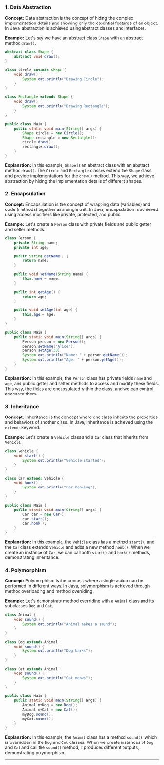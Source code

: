 
### 1. Data Abstraction

**Concept:**
Data abstraction is the concept of hiding the complex implementation details and showing only the essential features of an object. In Java, abstraction is achieved using abstract classes and interfaces.

**Example:**
Let's say we have an abstract class `Shape` with an abstract method `draw()`.

```java
abstract class Shape {
    abstract void draw();
}

class Circle extends Shape {
    void draw() {
        System.out.println("Drawing Circle");
    }
}

class Rectangle extends Shape {
    void draw() {
        System.out.println("Drawing Rectangle");
    }
}

public class Main {
    public static void main(String[] args) {
        Shape circle = new Circle();
        Shape rectangle = new Rectangle();
        circle.draw();
        rectangle.draw();
    }
}
```

**Explanation:**
In this example, `Shape` is an abstract class with an abstract method `draw()`. The `Circle` and `Rectangle` classes extend the `Shape` class and provide implementations for the `draw()` method. This way, we achieve abstraction by hiding the implementation details of different shapes.

### 2. Encapsulation

**Concept:**
Encapsulation is the concept of wrapping data (variables) and code (methods) together as a single unit. In Java, encapsulation is achieved using access modifiers like private, protected, and public.

**Example:**
Let's create a `Person` class with private fields and public getter and setter methods.

```java
class Person {
    private String name;
    private int age;

    public String getName() {
        return name;
    }

    public void setName(String name) {
        this.name = name;
    }

    public int getAge() {
        return age;
    }

    public void setAge(int age) {
        this.age = age;
    }
}

public class Main {
    public static void main(String[] args) {
        Person person = new Person();
        person.setName("Alice");
        person.setAge(30);
        System.out.println("Name: " + person.getName());
        System.out.println("Age: " + person.getAge());
    }
}
```

**Explanation:**
In this example, the `Person` class has private fields `name` and `age`, and public getter and setter methods to access and modify these fields. This way, the fields are encapsulated within the class, and we can control access to them.

### 3. Inheritance

**Concept:**
Inheritance is the concept where one class inherits the properties and behaviors of another class. In Java, inheritance is achieved using the `extends` keyword.

**Example:**
Let's create a `Vehicle` class and a `Car` class that inherits from `Vehicle`.

```java
class Vehicle {
    void start() {
        System.out.println("Vehicle started");
    }
}

class Car extends Vehicle {
    void honk() {
        System.out.println("Car honking");
    }
}

public class Main {
    public static void main(String[] args) {
        Car car = new Car();
        car.start();
        car.honk();
    }
}
```

**Explanation:**
In this example, the `Vehicle` class has a method `start()`, and the `Car` class extends `Vehicle` and adds a new method `honk()`. When we create an instance of `Car`, we can call both `start()` and `honk()` methods, demonstrating inheritance.

### 4. Polymorphism

**Concept:**
Polymorphism is the concept where a single action can be performed in different ways. In Java, polymorphism is achieved through method overloading and method overriding.

**Example:**
Let's demonstrate method overriding with a `Animal` class and its subclasses `Dog` and `Cat`.

```java
class Animal {
    void sound() {
        System.out.println("Animal makes a sound");
    }
}

class Dog extends Animal {
    void sound() {
        System.out.println("Dog barks");
    }
}

class Cat extends Animal {
    void sound() {
        System.out.println("Cat meows");
    }
}

public class Main {
    public static void main(String[] args) {
        Animal myDog = new Dog();
        Animal myCat = new Cat();
        myDog.sound();
        myCat.sound();
    }
}
```

**Explanation:**
In this example, the `Animal` class has a method `sound()`, which is overridden in the `Dog` and `Cat` classes. When we create instances of `Dog` and `Cat` and call the `sound()` method, it produces different outputs, demonstrating polymorphism.

---

